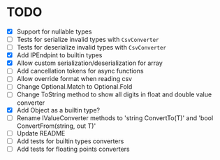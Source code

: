 # TODO

- [x] Support for nullable types
- [ ] Tests for serialize invalid types with `CsvConverter`
- [ ] Tests for deserialize invalid types with `CsvConverter`
- [x] Add IPEndpint to builtin types
- [x] Allow custom serialization/deserialization for array
- [ ] Add cancellation tokens for async functions
- [ ] Allow override format when reading csv
- [ ] Change Optional.Match to Optional.Fold
- [ ] Change ToString method to show all digits in float and double value converter
- [x] Add Object as a builtin type?
- [ ] Rename IValueConverter methods to 'string ConvertTo(T)' and 'bool ConvertFrom(string, out T)'
- [ ] Update README
- [ ] Add tests for builtin types converters
- [ ] Add tests for floating points converters
